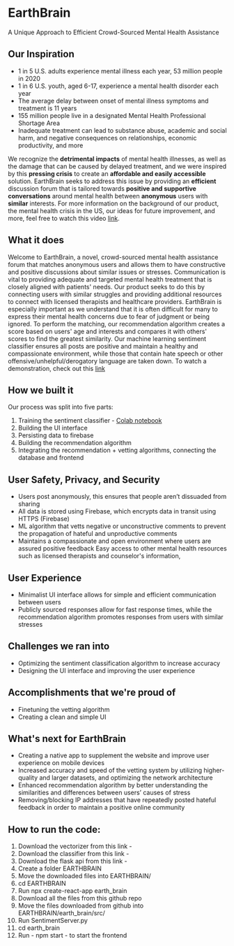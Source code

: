# EarthBrain
A Unique Approach to Efficient Crowd-Sourced Mental Health Assistance

## Our Inspiration
 - 1 in 5 U.S. adults experience mental illness each year, 53 million people in 2020
 - 1 in 6 U.S. youth, aged 6-17, experience a mental health disorder each year
 - The average delay between onset of mental illness symptoms and treatment is 11 years
 - 155 million people live in a designated Mental Health Professional Shortage Area
 - Inadequate treatment can lead to substance abuse, academic and social harm, and negative consequences on relationships, economic productivity, and more

We recognize the **detrimental impacts** of mental health illnesses, as well as the damage that can be caused by delayed treatment, and we were inspired by this **pressing crisis** to create an **affordable and easily accessible** solution. EarthBrain seeks to address this issue by providing an **efficient** discussion forum that is tailored towards **positive and supportive conversations** around mental health between **anonymous** users with **similar** interests. For more information on the background of our product, the mental health crisis in the US, our ideas for future improvement, and more, feel free to watch this video [link](https://youtu.be/M5ByxxM7T4c).

## What it does
Welcome to EarthBrain, a novel, crowd-sourced mental health assistance forum that matches anonymous users and allows them to have constructive and positive discussions about similar issues or stresses. Communication is vital to providing adequate and targeted mental health treatment that is closely aligned with patients' needs. Our product seeks to do this by connecting users with similar struggles and providing additional resources to connect with licensed therapists and healthcare providers. EarthBrain is especially important as we understand that it is often difficult for many to express their mental health concerns due to fear of judgment or being ignored. 
To perform the matching, our recommendation algorithm creates a score based on users' age and interests and compares it with others' scores to find the greatest similarity. Our machine learning sentiment classifier ensures all posts are positive and maintain a healthy and compassionate environment, while those that contain hate speech or other offensive/unhelpful/derogatory language are taken down. To watch a demonstration, check out this [link](https://youtu.be/XMhXT2ROyDI)

## How we built it
Our process was split into five parts:
1. Training the sentiment classifier - [Colab notebook](https://colab.research.google.com/drive/1n7WnUN2BTdIo-yPqCW_42_uHZyLF5PS4?usp=sharing)
2. Building the UI interface
3. Persisting data to firebase
4. Building the recommendation algorithm
5. Integrating the recommendation + vetting algorithms, connecting the database and frontend

## User Safety, Privacy, and Security
 - Users post anonymously, this ensures that people aren’t dissuaded from sharing
 - All data is stored using Firebase, which encrypts data in transit using HTTPS (Firebase)
 - ML algorithm that vetts negative or unconstructive comments to prevent the propagation of hateful and unproductive comments
 - Maintains a compassionate and open environment where users are assured positive feedback
Easy access to other mental health resources such as licensed therapists and counselor's information, 

## User Experience
 - Minimalist  UI interface allows for simple and efficient communication between users
 - Publicly sourced responses allow for fast response times, while the recommendation algorithm promotes responses from users with similar stresses

## Challenges we ran into
 - Optimizing the sentiment classification algorithm to increase accuracy
 - Designing the UI interface and improving the user experience

## Accomplishments that we're proud of
 - Finetuning the vetting algorithm
 - Creating a clean and simple UI

## What's next for EarthBrain
 - Creating a native app to supplement the website and improve user experience on mobile devices
 - Increased accuracy and speed of the vetting system by utilizing higher-quality and larger datasets, and optimizing the network architecture
 - Enhanced recommendation algorithm by better understanding the similarities and differences between users’ causes of stress
 - Removing/blocking IP addresses that have repeatedly posted hateful feedback in order to maintain a positive online community

## How to run the code:

1. Download the vectorizer from this link - 
2. Download the classifier from this link - 
3. Download the flask api from this link - 
4. Create a folder EARTHBRAIN
5. Move the downloaded files into EARTHBRAIN/
6. cd EARTHBRAIN
7. Run npx create-react-app earth_brain
8. Download all the files from this github repo
9. Move the files downloaded from github into EARTHBRAIN/earth_brain/src/
10. Run SentimentServer.py
11. cd earth_brain
12. Run - npm start - to start the frontend
